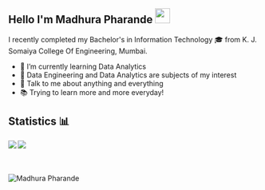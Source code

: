 ## Hello I'm Madhura Pharande <img src="https://user-images.githubusercontent.com/42378118/110234147-e3259600-7f4e-11eb-95be-0c4047144dea.gif" width="30"> 

I recently completed my Bachelor's in Information Technology 🎓 from K. J. Somaiya College Of Engineering, Mumbai. 

- 🌱 I’m currently learning Data Analytics
- 🧐 Data Engineering and Data Analytics are subjects of my interest
- 💬 Talk to me about anything and everything
- 📚 Trying to learn more and more everyday!

## Statistics  📊 

<img align="left" src="https://github-readme-stats.vercel.app/api/top-langs/?username=Mmddzz3,c&show_icons=true&title_color=ffffff&icon_color=bb2acf&text_color=daf7dc&bg_color=151515" />
<img src = "https://github-readme-stats.vercel.app/api?username=Mmddzz3&&show_icons=true&title_color=BF8BF3&icon_color=BF8BF3&text_color=daf7dc&bg_color=151515">
<br><br><br><br>
<img src="https://komarev.com/ghpvc/?username=Mmddzz3&label=Views&color=BF8BF3&style=plastic" alt="Madhura Pharande" />

